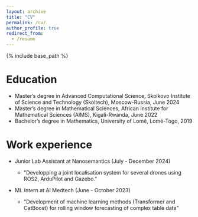 ```yaml
---
layout: archive
title: "CV"
permalink: /cv/
author_profile: true
redirect_from:
  - /resume
---
```


{% include base_path %}
<!-- 
Education
======
* Ph.D in Version Control Theory, GitHub University, 2018 (expected)
* M.S. in Jekyll, GitHub University, 2014
* B.S. in GitHub, GitHub University, 2012

Work experience
======
* Spring 2024: Academic Pages Collaborator
  * Github University
  * Duties includes: Updates and improvements to template
  * Supervisor: The Users

* Fall 2015: Research Assistant
  * Github University
  * Duties included: Merging pull requests
  * Supervisor: Professor Hub

* Summer 2015: Research Assistant
  * Github University
  * Duties included: Tagging issues
  * Supervisor: Professor Git
  
Skills
======
* Skill 1
* Skill 2
  * Sub-skill 2.1
  * Sub-skill 2.2
  * Sub-skill 2.3
* Skill 3

Publications
======
  <ul>{% for post in site.publications reversed %}
    {% include archive-single-cv.html %}
  {% endfor %}</ul>
  
Talks
======
  <ul>{% for post in site.talks reversed %}
    {% include archive-single-talk-cv.html  %}
  {% endfor %}</ul>
  
Teaching
======
  <ul>{% for post in site.teaching reversed %}
    {% include archive-single-cv.html %}
  {% endfor %}</ul>
  
Service and leadership
======
* Currently signed in to 43 different slack teams -->




Education
======
* Master’s degree in Advanced Computational Science, Skolkovo Institute of
Science and Technology (Skoltech), Moscow-Russia, June 2024
* Master’s degree in Mathematical Sciences, African Institute for Mathematical
Sciences (AIMS), Kigali-Rwanda, June 2022
* Bachelor’s degree in Mathematics, University of Lomé, Lomé-Togo, 2019

Work experience
======
* Junior Lab Assistant at Nanosemantics (July - December 2024)
  * "Developping a joint
localisation system for several drones using ROS2, ArduPilot and Gazebo."

* ML Intern at AI Medtech (June - October 2023)
  * "Development of machine learning methods
(Transformer and CatBoost) for rolling window forecasting of complex table data"


  

 